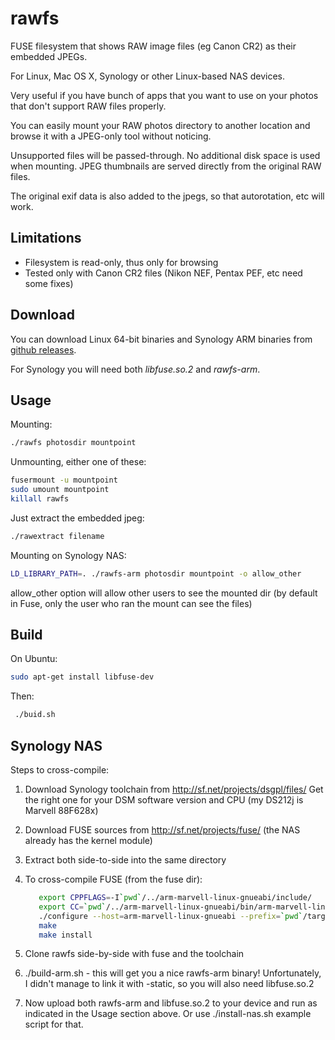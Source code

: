 rawfs
=====

FUSE filesystem that shows RAW image files (eg Canon CR2) as their embedded JPEGs.

For Linux, Mac OS X, Synology or other Linux-based NAS devices.

Very useful if you have bunch of apps that you want to use on your photos
that don't support RAW files properly.

You can easily mount your RAW photos directory to another location
and browse it with a JPEG-only tool without noticing.

Unsupported files will be passed-through. No additional disk space is used when mounting.
JPEG thumbnails are served directly from the original RAW files.

The original exif data is also added to the jpegs, so that autorotation, etc will work.

Limitations
-----------

* Filesystem is read-only, thus only for browsing
* Tested only with Canon CR2 files (Nikon NEF, Pentax PEF, etc need some fixes)

Download
--------

You can download Linux 64-bit binaries and Synology ARM binaries from [github releases](https://github.com/angryziber/rawfs/releases).

For Synology you will need both *libfuse.so.2* and *rawfs-arm*.

Usage
-----

Mounting:
```bash
./rawfs photosdir mountpoint
```

Unmounting, either one of these:
```bash
fusermount -u mountpoint
sudo umount mountpoint
killall rawfs
```

Just extract the embedded jpeg:
```bash
./rawextract filename
```

Mounting on Synology NAS:
```bash
LD_LIBRARY_PATH=. ./rawfs-arm photosdir mountpoint -o allow_other
```
allow_other option will allow other users to see the mounted dir (by default in Fuse, only the user who ran the mount can see the files)

Build
-----

On Ubuntu:
```bash
sudo apt-get install libfuse-dev
```

Then:
```bash
 ./buid.sh
```

Synology NAS
------------

Steps to cross-compile:

1. Download Synology toolchain from http://sf.net/projects/dsgpl/files/
   Get the right one for your DSM software version and CPU (my DS212j is Marvell 88F628x)
2. Download FUSE sources from http://sf.net/projects/fuse/ (the NAS already has the kernel module)
3. Extract both side-to-side into the same directory
4. To cross-compile FUSE (from the fuse dir):
   ```bash
      export CPPFLAGS=-I`pwd`/../arm-marvell-linux-gnueabi/include/
      export CC=`pwd`/../arm-marvell-linux-gnueabi/bin/arm-marvell-linux-gnueabi-gcc
      ./configure --host=arm-marvell-linux-gnueabi --prefix=`pwd`/target
      make
      make install
   ```

5. Clone rawfs side-by-side with fuse and the toolchain
6. ./build-arm.sh - this will get you a nice rawfs-arm binary! Unfortunately, I didn't manage to link it with -static, so you will also need libfuse.so.2
7. Now upload both rawfs-arm and libfuse.so.2 to your device and run as indicated in the Usage section above.
   Or use ./install-nas.sh example script for that.
